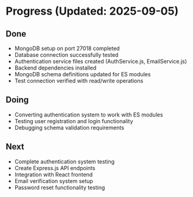 # Progress (Updated: 2025-09-05)

## Done

- MongoDB setup on port 27018 completed
- Database connection successfully tested
- Authentication service files created (AuthService.js, EmailService.js)
- Backend dependencies installed
- MongoDB schema definitions updated for ES modules
- Test connection verified with read/write operations

## Doing

- Converting authentication system to work with ES modules
- Testing user registration and login functionality
- Debugging schema validation requirements

## Next

- Complete authentication system testing
- Create Express.js API endpoints
- Integration with React frontend
- Email verification system setup
- Password reset functionality testing
